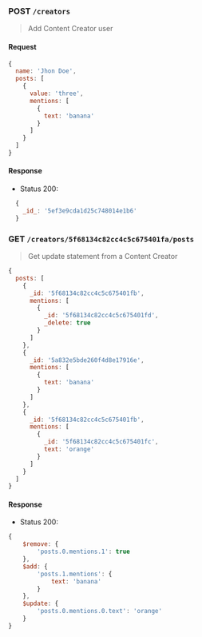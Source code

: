 ### POST `/creators`

> Add Content Creator user

#### Request

```js
{
  name: 'Jhon Doe',
  posts: [
    {
      value: 'three',
      mentions: [
        {
          text: 'banana'
        }
      ]
    }
  ]
}
```

#### Response

- Status 200:

```js
  {
    _id_: '5ef3e9cda1d25c748014e1b6'
  }
```

### GET `/creators/5f68134c82cc4c5c675401fa/posts`

> Get update statement from a Content Creator

```js
{
  posts: [
    {
      _id: '5f68134c82cc4c5c675401fb',
      mentions: [
        {
          _id: '5f68134c82cc4c5c675401fd',
          _delete: true
        }
      ]
    },
    {
      _id: '5a832e5bde260f4d8e17916e',
      mentions: [
        {
          text: 'banana'
        }
      ]
    },
    {
      _id: '5f68134c82cc4c5c675401fb',
      mentions: [
        {
          _id: '5f68134c82cc4c5c675401fc',
          text: 'orange'
        }
      ]
    }
  ]
}
```

#### Response

- Status 200:

```js
{
    $remove: {
        'posts.0.mentions.1': true
    },
    $add: {
        'posts.1.mentions': {
            text: 'banana'
        }
    },
    $update: {
        'posts.0.mentions.0.text': 'orange'
    }
}
```

